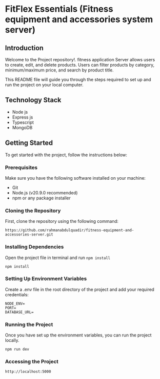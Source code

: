 <!-- # FitFlex Essentials (Fitness equipment and accessories system) 

## Live link:


## Table of Contents

- [Project Overview](#project-overview)
- [Features](#features)
- [Technologies Used](#technologies-used)
- [Setup and Installation](#setup-and-installation)
- [API Endpoints](#api-endpoints)

## Project Overview

**FitFlex Essentials (Fitness equipment and accessories system)** is a backend application designed to [insert brief description of the project's purpose]. It leverages modern web development technologies to provide a robust, scalable, and maintainable codebase.

## Features


- **CRUD Operations**: Comprehensive Create, Read, Update, Delete functionality for [your resources].
- **Data Validation**: Server-side validation to ensure data integrity.
- **Type Safety**: Using TypeScript for type-safe code.
- **Database Integration**: MongoDB integration with Mongoose.

## Technologies Used

- **Node.js**: JavaScript runtime built on Chrome's V8 JavaScript engine.
- **Express.js**: Fast, unopinianated, minimalist web framework for Node.js.
- **Mongoose**: Elegant MongoDB object modeling for Node.js.
- **TypeScript**: Typed superset of JavaScript that compiles to plain JavaScript.
- **npm**: Node package manager for managing dependencies.

## Setup and Installation

Follow these steps to set up and run the project locally.

### Installation

1. Clone the repository:

   ```sh
  (https://github.com/ronyislam502/fitness-equi-server.git)
   ```

2. Install dependencies:

   ```sh
   npm install
   ```

3. Create a `.env` file in the root directory and add the following environment variables:
   ```
   NODE_ENV=
   PORT=
   DATABASE_URL=
 
   ```
 -->





# FitFlex Essentials (Fitness equipment and accessories system server) 

## Introduction

Welcome to the Project repository!.
fitness application Server allows users to create, edit, and delete products. Users can filter products by category, minimum/maximum price, and search by product title.

This README file will guide you through the steps required to set up and run the project on your local computer.

## Technology Stack

- Node js
- Express js
- Typescript
- MongoDB

## Getting Started

To get started with the project, follow the instructions below:

### Prerequisites

Make sure you have the following software installed on your machine:

- Git
- Node.js (v20.9.0 recommended)
- npm or any package installer

### Cloning the Repository

First, clone the repository using the following command:

```
https://github.com/rahmanabdulquadir/fitness-equipment-and-accessories-server.git

```

### Installing Dependencies

Open the project file in terminal and run `npm install`

```
npm install

```

### Setting Up Environment Variables

Create a .env file in the root directory of the project and add your required credentials:

```
NODE_ENV=
PORT= 
DATABASE_URL=

```

### Running the Project

Once you have set up the environment variables, you can run the project locally.

```
npm run dev

```

### Accessing the Project

```
http://localhost:5000
```








